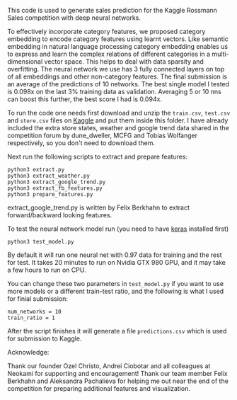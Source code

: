 This code is used to generate sales prediction for the Kaggle Rossmann Sales competition with deep neural networks.

To effectively incorporate category features, we proposed category embedding to encode category features using learnt vectors. Like semantic embedding in natural language processing category embedding enables us to express and learn the complex relations of different categories in a multi-dimensional vector space. This helps to deal with data sparsity and overfitting. The neural network we use has 3 fully connected layers on top of all embeddings and other non-category features. The final submission is an average of the predictions of 10 networks. The best single model I tested is 0.098x on the last 3% training data as validation. Averaging 5 or 10 nns can boost this further, the best score I had is 0.094x.

To run the code one needs first download and unzip the `train.csv`, `test.csv` and `store.csv` files on [Kaggle](https://www.kaggle.com/c/rossmann-store-sales/data) and put them inside this folder. I have already included the extra store states, weather and google trend data shared in the competition forum by dune_dweller, MCFG and Tobias Wolfanger respectively, so you don't need to download them.

Next run the following scripts to extract and prepare features:

```
python3 extract.py
python3 extract_weather.py
python3 extract_google_trend.py
python3 extract_fb_features.py
python3 prepare_features.py
``` 

extract_google_trend.py is written by Felix Berkhahn to extract forward/backward looking features.

To test the neural network model run (you need to have [keras](https://github.com/fchollet/keras) installed first)

```
python3 test_model.py
```

By default it will run one neural net with 0.97 data for training and the rest for test. It takes 20 minutes to run on Nvidia GTX 980 GPU, and it may take a few hours to run on CPU. 

You can change these two parameters in `test_model.py` if you want to use more models or a different train-test ratio, and the following is what I used for finial submission:

```
num_networks = 10
train_ratio = 1
```

After the script finishes it will generate a file `predictions.csv` which is used for submission to Kaggle.

Acknowledge:

Thank our founder Ozel Christo, Andrei Ciobotar and all colleagues at Neokami for supporting and encouragement! Thank our team member Felix Berkhahn and Aleksandra Pachalieva for helping me out near the end of the competition for preparing additional features and visualization.

